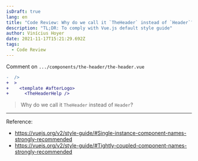 ```yaml
---
isDraft: true
lang: en
title: "Code Review: Why do we call it `TheHeader` instead of `Header`?"
description: "TL;DR: To comply with Vue.js default style guide"
author: Vinícius Hoyer
date: 2021-11-17T15:21:29.692Z
tags:
  - Code Review
---
```

Comment on `.../components/the-header/the-header.vue`

```diff
-  />
+  >
+    <template #afterLogo>
+      <TheHeaderHelp />
```

> Why do we call it `TheHeader` instead of `Header`?

---



Reference:
- <https://vuejs.org/v2/style-guide/#Single-instance-component-names-strongly-recommended>
- <https://vuejs.org/v2/style-guide/#Tightly-coupled-component-names-strongly-recommended>